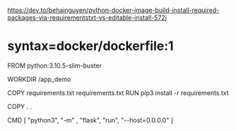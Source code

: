 https://dev.to/behainguyen/python-docker-image-build-install-required-packages-via-requirementstxt-vs-editable-install-572j

# syntax=docker/dockerfile:1

FROM python:3.10.5-slim-buster

WORKDIR /app_demo

COPY requirements.txt requirements.txt
RUN pip3 install -r requirements.txt

COPY . .

CMD [ "python3", "-m" , "flask", "run", "--host=0.0.0.0" ]